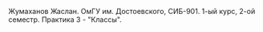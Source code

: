 Жумаханов Жаслан.
ОмГУ им. Достоевского, СИБ-901. 
1-ый курс, 2-ой семестр.
Практика 3 - "Классы". 
